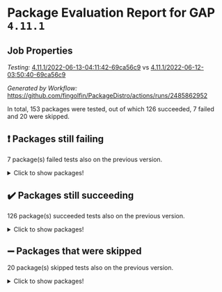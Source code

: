 # Package Evaluation Report for GAP `4.11.1`

## Job Properties

*Testing:* [4.11.1/2022-06-13-04:11:42-69ca56c9](https://github.com/fingolfin/PackageDistro/blob/data/reports/4.11.1/2022-06-13-04:11:42-69ca56c9) vs [4.11.1/2022-06-12-03:50:40-69ca56c9](https://github.com/fingolfin/PackageDistro/blob/data/reports/4.11.1/2022-06-12-03:50:40-69ca56c9)

*Generated by Workflow:* https://github.com/fingolfin/PackageDistro/actions/runs/2485862952

In total, 153 packages were tested, out of which 126 succeeded, 7 failed and 20 were skipped.

## :exclamation: Packages still failing

7 package(s) failed tests also on the previous version.
<details><summary>Click to show packages!</summary>

- fining 1.4.1 [(failure)](https://github.com/fingolfin/PackageDistro/runs/6854833858?check_suite_focus=true)
- francy 1.2.4 [(failure)](https://github.com/fingolfin/PackageDistro/runs/6854834209?check_suite_focus=true)
- hap 1.39 [(failure)](https://github.com/fingolfin/PackageDistro/runs/6854834829?check_suite_focus=true)
- normalizinterface 1.3.2 [(failure)](https://github.com/fingolfin/PackageDistro/runs/6854835888?check_suite_focus=true)
- packagemanager 1.2 [(failure)](https://github.com/fingolfin/PackageDistro/runs/6854836031?check_suite_focus=true)
- recog 1.3.2 [(failure)](https://github.com/fingolfin/PackageDistro/runs/6854836366?check_suite_focus=true)
- semigroups 4.0.0 [(failure)](https://github.com/fingolfin/PackageDistro/runs/6854836541?check_suite_focus=true)
</details>

## :heavy_check_mark: Packages still succeeding

126 package(s) succeeded tests also on the previous version.
<details><summary>Click to show packages!</summary>

- ace 5.4 [(success)](https://github.com/fingolfin/PackageDistro/runs/6854831821?check_suite_focus=true)
- aclib 1.3.2 [(success)](https://github.com/fingolfin/PackageDistro/runs/6854831870?check_suite_focus=true)
- agt 0.2 [(success)](https://github.com/fingolfin/PackageDistro/runs/6854831914?check_suite_focus=true)
- alnuth 3.2.1 [(success)](https://github.com/fingolfin/PackageDistro/runs/6854831952?check_suite_focus=true)
- anupq 3.2.6 [(success)](https://github.com/fingolfin/PackageDistro/runs/6854831990?check_suite_focus=true)
- atlasrep 2.1.2 [(success)](https://github.com/fingolfin/PackageDistro/runs/6854832034?check_suite_focus=true)
- autodoc 2022.03.10 [(success)](https://github.com/fingolfin/PackageDistro/runs/6854832079?check_suite_focus=true)
- automata 1.15 [(success)](https://github.com/fingolfin/PackageDistro/runs/6854832116?check_suite_focus=true)
- automgrp 1.3.2 [(success)](https://github.com/fingolfin/PackageDistro/runs/6854832160?check_suite_focus=true)
- autpgrp 1.10.2 [(success)](https://github.com/fingolfin/PackageDistro/runs/6854832208?check_suite_focus=true)
- cap 2022.05-09 [(success)](https://github.com/fingolfin/PackageDistro/runs/6854832253?check_suite_focus=true)
- caratinterface 2.3.3 [(success)](https://github.com/fingolfin/PackageDistro/runs/6854832302?check_suite_focus=true)
- cddinterface 2020.06.24 [(success)](https://github.com/fingolfin/PackageDistro/runs/6854832383?check_suite_focus=true)
- circle 1.6.5 [(success)](https://github.com/fingolfin/PackageDistro/runs/6854832474?check_suite_focus=true)
- classicpres 1.22 [(success)](https://github.com/fingolfin/PackageDistro/runs/6854832558?check_suite_focus=true)
- cohomolo 1.6.10 [(success)](https://github.com/fingolfin/PackageDistro/runs/6854832661?check_suite_focus=true)
- congruence 1.2.4 [(success)](https://github.com/fingolfin/PackageDistro/runs/6854832731?check_suite_focus=true)
- corelg 1.56 [(success)](https://github.com/fingolfin/PackageDistro/runs/6854832791?check_suite_focus=true)
- crime 1.6 [(success)](https://github.com/fingolfin/PackageDistro/runs/6854832843?check_suite_focus=true)
- crisp 1.4.5 [(success)](https://github.com/fingolfin/PackageDistro/runs/6854832879?check_suite_focus=true)
- crypting 0.10 [(success)](https://github.com/fingolfin/PackageDistro/runs/6854832926?check_suite_focus=true)
- cryst 4.1.24 [(success)](https://github.com/fingolfin/PackageDistro/runs/6854832967?check_suite_focus=true)
- crystcat 1.1.9 [(success)](https://github.com/fingolfin/PackageDistro/runs/6854833021?check_suite_focus=true)
- ctbllib 1.3.4 [(success)](https://github.com/fingolfin/PackageDistro/runs/6854833056?check_suite_focus=true)
- cubefree 1.19 [(success)](https://github.com/fingolfin/PackageDistro/runs/6854833106?check_suite_focus=true)
- curlinterface 2.2.2 [(success)](https://github.com/fingolfin/PackageDistro/runs/6854833152?check_suite_focus=true)
- cvec 2.7.5 [(success)](https://github.com/fingolfin/PackageDistro/runs/6854833214?check_suite_focus=true)
- datastructures 0.2.7 [(success)](https://github.com/fingolfin/PackageDistro/runs/6854833271?check_suite_focus=true)
- deepthought 1.0.5 [(success)](https://github.com/fingolfin/PackageDistro/runs/6854833339?check_suite_focus=true)
- design 1.7 [(success)](https://github.com/fingolfin/PackageDistro/runs/6854833385?check_suite_focus=true)
- difsets 2.3.1 [(success)](https://github.com/fingolfin/PackageDistro/runs/6854833435?check_suite_focus=true)
- digraphs 1.5.3 [(success)](https://github.com/fingolfin/PackageDistro/runs/6854833487?check_suite_focus=true)
- edim 1.3.5 [(success)](https://github.com/fingolfin/PackageDistro/runs/6854833548?check_suite_focus=true)
- example 4.3.1 [(success)](https://github.com/fingolfin/PackageDistro/runs/6854833614?check_suite_focus=true)
- factint 1.6.3 [(success)](https://github.com/fingolfin/PackageDistro/runs/6854833683?check_suite_focus=true)
- ferret 1.0.7 [(success)](https://github.com/fingolfin/PackageDistro/runs/6854833754?check_suite_focus=true)
- fga 1.4.0 [(success)](https://github.com/fingolfin/PackageDistro/runs/6854833808?check_suite_focus=true)
- float 1.0.3 [(success)](https://github.com/fingolfin/PackageDistro/runs/6854833937?check_suite_focus=true)
- format 1.4.3 [(success)](https://github.com/fingolfin/PackageDistro/runs/6854833998?check_suite_focus=true)
- forms 1.2.7 [(success)](https://github.com/fingolfin/PackageDistro/runs/6854834058?check_suite_focus=true)
- fplsa 1.2.5 [(success)](https://github.com/fingolfin/PackageDistro/runs/6854834107?check_suite_focus=true)
- fr 2.4.8 [(success)](https://github.com/fingolfin/PackageDistro/runs/6854834159?check_suite_focus=true)
- fwtree 1.3 [(success)](https://github.com/fingolfin/PackageDistro/runs/6854834257?check_suite_focus=true)
- gbnp 1.0.5 [(success)](https://github.com/fingolfin/PackageDistro/runs/6854834304?check_suite_focus=true)
- generalizedmorphismsforcap 2022.05-01 [(success)](https://github.com/fingolfin/PackageDistro/runs/6854834367?check_suite_focus=true)
- genss 1.6.6 [(success)](https://github.com/fingolfin/PackageDistro/runs/6854834431?check_suite_focus=true)
- gradedringforhomalg 2022.03-01 [(success)](https://github.com/fingolfin/PackageDistro/runs/6854834481?check_suite_focus=true)
- grape 4.8.5 [(success)](https://github.com/fingolfin/PackageDistro/runs/6854834553?check_suite_focus=true)
- groupoids 1.69 [(success)](https://github.com/fingolfin/PackageDistro/runs/6854834614?check_suite_focus=true)
- grpconst 2.6.2 [(success)](https://github.com/fingolfin/PackageDistro/runs/6854834658?check_suite_focus=true)
- guarana 0.96.3 [(success)](https://github.com/fingolfin/PackageDistro/runs/6854834748?check_suite_focus=true)
- guava 3.16 [(success)](https://github.com/fingolfin/PackageDistro/runs/6854834789?check_suite_focus=true)
- hapcryst 0.1.14 [(success)](https://github.com/fingolfin/PackageDistro/runs/6854834864?check_suite_focus=true)
- hecke 1.5.3 [(success)](https://github.com/fingolfin/PackageDistro/runs/6854834900?check_suite_focus=true)
- help 3.5 [(success)](https://github.com/fingolfin/PackageDistro/runs/6854834939?check_suite_focus=true)
- idrel 2.43 [(success)](https://github.com/fingolfin/PackageDistro/runs/6854834976?check_suite_focus=true)
- images 1.3.1 [(success)](https://github.com/fingolfin/PackageDistro/runs/6854835011?check_suite_focus=true)
- intpic 0.2.4 [(success)](https://github.com/fingolfin/PackageDistro/runs/6854835054?check_suite_focus=true)
- io 4.7.2 [(success)](https://github.com/fingolfin/PackageDistro/runs/6854835096?check_suite_focus=true)
- irredsol 1.4.3 [(success)](https://github.com/fingolfin/PackageDistro/runs/6854835118?check_suite_focus=true)
- json 2.1.0 [(success)](https://github.com/fingolfin/PackageDistro/runs/6854835181?check_suite_focus=true)
- jupyterkernel 1.4.1 [(success)](https://github.com/fingolfin/PackageDistro/runs/6854835247?check_suite_focus=true)
- jupyterviz 1.5.1 [(success)](https://github.com/fingolfin/PackageDistro/runs/6854835281?check_suite_focus=true)
- kan 1.34 [(success)](https://github.com/fingolfin/PackageDistro/runs/6854835306?check_suite_focus=true)
- kbmag 1.5.9 [(success)](https://github.com/fingolfin/PackageDistro/runs/6854835348?check_suite_focus=true)
- laguna 3.9.5 [(success)](https://github.com/fingolfin/PackageDistro/runs/6854835375?check_suite_focus=true)
- liealgdb 2.2.1 [(success)](https://github.com/fingolfin/PackageDistro/runs/6854835409?check_suite_focus=true)
- liepring 2.6 [(success)](https://github.com/fingolfin/PackageDistro/runs/6854835437?check_suite_focus=true)
- liering 2.4.2 [(success)](https://github.com/fingolfin/PackageDistro/runs/6854835468?check_suite_focus=true)
- linearalgebraforcap 2022.05-04 [(success)](https://github.com/fingolfin/PackageDistro/runs/6854835512?check_suite_focus=true)
- loops 3.4.1 [(success)](https://github.com/fingolfin/PackageDistro/runs/6854835551?check_suite_focus=true)
- lpres 1.0.3 [(success)](https://github.com/fingolfin/PackageDistro/runs/6854835576?check_suite_focus=true)
- majoranaalgebras 1.4 [(success)](https://github.com/fingolfin/PackageDistro/runs/6854835605?check_suite_focus=true)
- mapclass 1.4.5 [(success)](https://github.com/fingolfin/PackageDistro/runs/6854835633?check_suite_focus=true)
- matgrp 0.64 [(success)](https://github.com/fingolfin/PackageDistro/runs/6854835661?check_suite_focus=true)
- modisom 2.5.2 [(success)](https://github.com/fingolfin/PackageDistro/runs/6854835693?check_suite_focus=true)
- modulepresentationsforcap 2022.05-03 [(success)](https://github.com/fingolfin/PackageDistro/runs/6854835722?check_suite_focus=true)
- monoidalcategories 2022.05-06 [(success)](https://github.com/fingolfin/PackageDistro/runs/6854835751?check_suite_focus=true)
- nconvex 2020.11-04 [(success)](https://github.com/fingolfin/PackageDistro/runs/6854835779?check_suite_focus=true)
- nilmat 1.4.1 [(success)](https://github.com/fingolfin/PackageDistro/runs/6854835808?check_suite_focus=true)
- nock 1.5 [(success)](https://github.com/fingolfin/PackageDistro/runs/6854835853?check_suite_focus=true)
- nq 2.5.8 [(success)](https://github.com/fingolfin/PackageDistro/runs/6854835918?check_suite_focus=true)
- numericalsgps 1.3.0 [(success)](https://github.com/fingolfin/PackageDistro/runs/6854835947?check_suite_focus=true)
- openmath 11.5.1 [(success)](https://github.com/fingolfin/PackageDistro/runs/6854835981?check_suite_focus=true)
- orb 4.8.4 [(success)](https://github.com/fingolfin/PackageDistro/runs/6854836008?check_suite_focus=true)
- patternclass 2.4.2 [(success)](https://github.com/fingolfin/PackageDistro/runs/6854836066?check_suite_focus=true)
- permut 2.0.4 [(success)](https://github.com/fingolfin/PackageDistro/runs/6854836092?check_suite_focus=true)
- polenta 1.3.10 [(success)](https://github.com/fingolfin/PackageDistro/runs/6854836114?check_suite_focus=true)
- polymaking 0.8.6 [(success)](https://github.com/fingolfin/PackageDistro/runs/6854836143?check_suite_focus=true)
- primgrp 3.4.2 [(success)](https://github.com/fingolfin/PackageDistro/runs/6854836160?check_suite_focus=true)
- profiling 2.5.0 [(success)](https://github.com/fingolfin/PackageDistro/runs/6854836202?check_suite_focus=true)
- qpa 1.33 [(success)](https://github.com/fingolfin/PackageDistro/runs/6854836224?check_suite_focus=true)
- quagroup 1.8.3 [(success)](https://github.com/fingolfin/PackageDistro/runs/6854836248?check_suite_focus=true)
- radiroot 2.9 [(success)](https://github.com/fingolfin/PackageDistro/runs/6854836280?check_suite_focus=true)
- rcwa 4.6.4 [(success)](https://github.com/fingolfin/PackageDistro/runs/6854836313?check_suite_focus=true)
- rds 1.8 [(success)](https://github.com/fingolfin/PackageDistro/runs/6854836341?check_suite_focus=true)
- repndecomp 1.2.1 [(success)](https://github.com/fingolfin/PackageDistro/runs/6854836397?check_suite_focus=true)
- repsn 3.1.0 [(success)](https://github.com/fingolfin/PackageDistro/runs/6854836442?check_suite_focus=true)
- resclasses 4.7.2 [(success)](https://github.com/fingolfin/PackageDistro/runs/6854836474?check_suite_focus=true)
- scscp 2.3.1 [(success)](https://github.com/fingolfin/PackageDistro/runs/6854836516?check_suite_focus=true)
- sglppow 2.2 [(success)](https://github.com/fingolfin/PackageDistro/runs/6854836580?check_suite_focus=true)
- sgpviz 0.999.5 [(success)](https://github.com/fingolfin/PackageDistro/runs/6854836620?check_suite_focus=true)
- simpcomp 2.1.14 [(success)](https://github.com/fingolfin/PackageDistro/runs/6854836647?check_suite_focus=true)
- singular 2020.12.18 [(success)](https://github.com/fingolfin/PackageDistro/runs/6854836687?check_suite_focus=true)
- sla 1.5.3 [(success)](https://github.com/fingolfin/PackageDistro/runs/6854836743?check_suite_focus=true)
- smallgrp 1.5 [(success)](https://github.com/fingolfin/PackageDistro/runs/6854836851?check_suite_focus=true)
- smallsemi 0.6.13 [(success)](https://github.com/fingolfin/PackageDistro/runs/6854837062?check_suite_focus=true)
- sonata 2.9.4 [(success)](https://github.com/fingolfin/PackageDistro/runs/6854837203?check_suite_focus=true)
- sophus 1.25 [(success)](https://github.com/fingolfin/PackageDistro/runs/6854837291?check_suite_focus=true)
- spinsym 1.5.2 [(success)](https://github.com/fingolfin/PackageDistro/runs/6854837346?check_suite_focus=true)
- symbcompcc 1.3.2 [(success)](https://github.com/fingolfin/PackageDistro/runs/6854837397?check_suite_focus=true)
- thelma 1.3 [(success)](https://github.com/fingolfin/PackageDistro/runs/6854837456?check_suite_focus=true)
- tomlib 1.2.9 [(success)](https://github.com/fingolfin/PackageDistro/runs/6854837486?check_suite_focus=true)
- toric 1.9.5 [(success)](https://github.com/fingolfin/PackageDistro/runs/6854837507?check_suite_focus=true)
- transgrp 3.6.2 [(success)](https://github.com/fingolfin/PackageDistro/runs/6854837538?check_suite_focus=true)
- ugaly 4.0.2 [(success)](https://github.com/fingolfin/PackageDistro/runs/6854837579?check_suite_focus=true)
- unipot 1.5 [(success)](https://github.com/fingolfin/PackageDistro/runs/6854837608?check_suite_focus=true)
- unitlib 4.1.0 [(success)](https://github.com/fingolfin/PackageDistro/runs/6854837666?check_suite_focus=true)
- utils 0.72 [(success)](https://github.com/fingolfin/PackageDistro/runs/6854837699?check_suite_focus=true)
- uuid 0.7 [(success)](https://github.com/fingolfin/PackageDistro/runs/6854837742?check_suite_focus=true)
- walrus 0.9991 [(success)](https://github.com/fingolfin/PackageDistro/runs/6854837811?check_suite_focus=true)
- wedderga 4.10.2 [(success)](https://github.com/fingolfin/PackageDistro/runs/6854837878?check_suite_focus=true)
- xmod 2.88 [(success)](https://github.com/fingolfin/PackageDistro/runs/6854837937?check_suite_focus=true)
- xmodalg 1.22 [(success)](https://github.com/fingolfin/PackageDistro/runs/6854838020?check_suite_focus=true)
- yangbaxter 0.10.0 [(success)](https://github.com/fingolfin/PackageDistro/runs/6854838087?check_suite_focus=true)
- zeromqinterface 0.13 [(success)](https://github.com/fingolfin/PackageDistro/runs/6854838155?check_suite_focus=true)
</details>

## :heavy_minus_sign: Packages that were skipped

20 package(s) skipped tests also on the previous version.
<details><summary>Click to show packages!</summary>

- 4ti2interface 2022.03-01 [(skipped)](https://github.com/fingolfin/PackageDistro/runs/6854757320?check_suite_focus=true)
- browse 1.8.14 [(skipped)](https://github.com/fingolfin/PackageDistro/runs/6854757320?check_suite_focus=true)
- examplesforhomalg 2022.03-01 [(skipped)](https://github.com/fingolfin/PackageDistro/runs/6854757320?check_suite_focus=true)
- gapdoc 1.6.5 [(skipped)](https://github.com/fingolfin/PackageDistro/runs/6854757320?check_suite_focus=true)
- gauss 2022.03-01 [(skipped)](https://github.com/fingolfin/PackageDistro/runs/6854757320?check_suite_focus=true)
- gaussforhomalg 2022.03-01 [(skipped)](https://github.com/fingolfin/PackageDistro/runs/6854757320?check_suite_focus=true)
- gradedmodules 2022.03-01 [(skipped)](https://github.com/fingolfin/PackageDistro/runs/6854757320?check_suite_focus=true)
- homalg 2022.03-01 [(skipped)](https://github.com/fingolfin/PackageDistro/runs/6854757320?check_suite_focus=true)
- homalgtocas 2022.03-01 [(skipped)](https://github.com/fingolfin/PackageDistro/runs/6854757320?check_suite_focus=true)
- io_forhomalg 2022.03-01 [(skipped)](https://github.com/fingolfin/PackageDistro/runs/6854757320?check_suite_focus=true)
- itc 1.5.1 [(skipped)](https://github.com/fingolfin/PackageDistro/runs/6854757320?check_suite_focus=true)
- localizeringforhomalg 2022.03-01 [(skipped)](https://github.com/fingolfin/PackageDistro/runs/6854757320?check_suite_focus=true)
- matricesforhomalg 2022.04-01 [(skipped)](https://github.com/fingolfin/PackageDistro/runs/6854757320?check_suite_focus=true)
- modules 2022.03-01 [(skipped)](https://github.com/fingolfin/PackageDistro/runs/6854757320?check_suite_focus=true)
- polycyclic 2.16 [(skipped)](https://github.com/fingolfin/PackageDistro/runs/6854757320?check_suite_focus=true)
- ringsforhomalg 2022.04-01 [(skipped)](https://github.com/fingolfin/PackageDistro/runs/6854757320?check_suite_focus=true)
- sco 2022.03-01 [(skipped)](https://github.com/fingolfin/PackageDistro/runs/6854757320?check_suite_focus=true)
- toolsforhomalg 2022.05-01 [(skipped)](https://github.com/fingolfin/PackageDistro/runs/6854757320?check_suite_focus=true)
- toricvarieties 2022.03.23 [(skipped)](https://github.com/fingolfin/PackageDistro/runs/6854757320?check_suite_focus=true)
- xgap 4.31 [(skipped)](https://github.com/fingolfin/PackageDistro/runs/6854757320?check_suite_focus=true)
</details>

